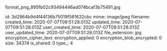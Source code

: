 format_png_895fb02c93494446ad074bcaf3b75491.jpg

id: 3d2964b9d4f44f36b75019f581632cbc
mime: image/jpeg
filename: 
created_time: 2020-07-07T09:51:28.013Z
updated_time: 2020-07-07T09:51:28.013Z
user_created_time: 2020-07-07T09:51:28.013Z
user_updated_time: 2020-07-07T09:51:28.013Z
file_extension: jpg
encryption_cipher_text: 
encryption_applied: 0
encryption_blob_encrypted: 0
size: 34374
is_shared: 0
type_: 4